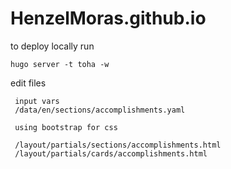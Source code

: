 # HenzelMoras.github.io


to deploy locally run
``` 
hugo server -t toha -w
```
edit files
```
 input vars 
 /data/en/sections/accomplishments.yaml
 
 using bootstrap for css

 /layout/partials/sections/accomplishments.html
 /layout/partials/cards/accomplishments.html
 ```

